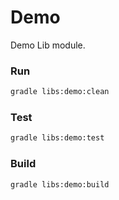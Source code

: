 # Demo

Demo Lib module. 

### Run
```bash
gradle libs:demo:clean
```
### Test
```bash
gradle libs:demo:test
```
### Build
```bash
gradle libs:demo:build
```
